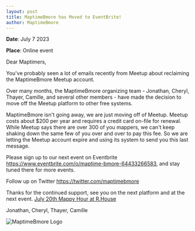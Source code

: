 ```yaml
---
layout: post
title: MaptimeBmore has Moved to EventBrite!
author: MaptimeBmore
---
```

**Date**: July 7 2023

**Place**: Online event

Dear Maptimers,

You've probably seen a lot of emails recently from Meetup about reclaiming the MaptimeBmore Meetup account.

Over many months, the MaptimeBmore organizing team - Jonathan, Cheryl, Thayer, Camille, and several other members - have made the decision to move off the Meetup platform to other free systems.

MaptimeBmore isn't going away, we are just moving off of Meetup.   Meetup costs about $200 per year and requires a credit card on-file for renewal.  While Meetup says there are over 300 of you mappers, we can't keep shaking down the same few of you over and over to pay this fee.  So we are letting the Meetup account expire and using its system to send you this last message.

Please sign up to our next event on Eventbrite https://www.eventbrite.com/o/maptime-bmore-64433266583, and stay tuned there for more events.

Follow up on Twitter https://twitter.com/maptimebmore

Thanks for the continued support, see you on the next platform and at the next event. [July 20th Mappy Hour at R.House](https://www.eventbrite.com/e/maptime-bmore-july-2023-mappy-hour-tickets-659169492697?aff=ebdsoporgprofile)

Jonathan, Cheryl, Thayer, Camille


![MaptimeBmore Logo]({{site.baseurl}}\img\maptimebmore-logo.jpg)
